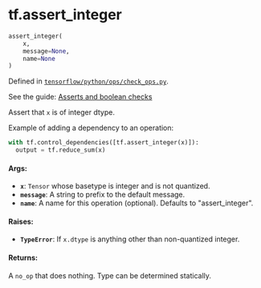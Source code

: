 <div itemscope itemtype="http://developers.google.com/ReferenceObject">
<meta itemprop="name" content="tf.assert_integer" />
</div>

# tf.assert_integer

``` python
assert_integer(
    x,
    message=None,
    name=None
)
```



Defined in [`tensorflow/python/ops/check_ops.py`](https://www.tensorflow.org/code/tensorflow/python/ops/check_ops.py).

See the guide: [Asserts and boolean checks](../../../api_guides/python/check_ops.md)

Assert that `x` is of integer dtype.

Example of adding a dependency to an operation:

```python
with tf.control_dependencies([tf.assert_integer(x)]):
  output = tf.reduce_sum(x)
```

#### Args:

* <b>`x`</b>: `Tensor` whose basetype is integer and is not quantized.
* <b>`message`</b>: A string to prefix to the default message.
* <b>`name`</b>: A name for this operation (optional).  Defaults to "assert_integer".


#### Raises:

* <b>`TypeError`</b>:  If `x.dtype` is anything other than non-quantized integer.


#### Returns:

  A `no_op` that does nothing.  Type can be determined statically.